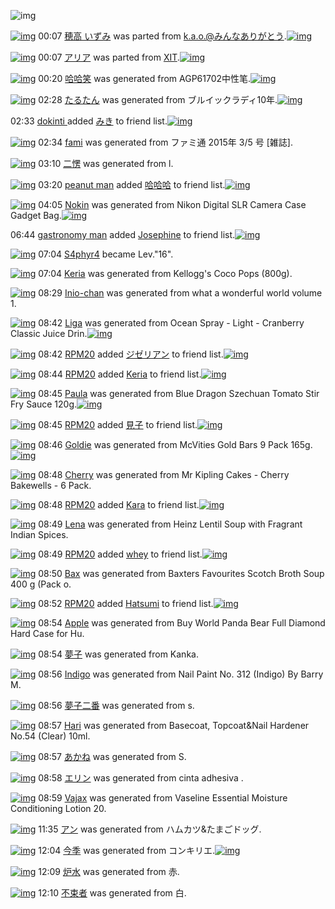 ![img](http://gdrive-cdn.herokuapp.com/537b65a5bc09f0000721dda7/512px-barcode.png)

[![img](http://www.deviantsart.com/20q0orp.png)](http://www.barcodekanojo.com/kanojo/2529717/%E7%A9%82%E9%AB%98%20%E3%81%84%E3%81%9A%E3%81%BF) 00:07 [穂高 いずみ](http://www.barcodekanojo.com/kanojo/2529717/%E7%A9%82%E9%AB%98%20%E3%81%84%E3%81%9A%E3%81%BF) was parted from [k.a.o.@みんなありがとう](http://www.barcodekanojo.com/kanojo/2529717/%E7%A9%82%E9%AB%98%20%E3%81%84%E3%81%9A%E3%81%BF).[![img](http://www.deviantsart.com/1ne7497.jpeg)](http://www.barcodekanojo.com/user/30944/k.a.o.%40%E3%81%BF%E3%82%93%E3%81%AA%E3%81%82%E3%82%8A%E3%81%8C%E3%81%A8%E3%81%86) 

[![img](http://www.deviantsart.com/2qp80ua.png)](http://www.barcodekanojo.com/kanojo/48439/%E3%82%A2%E3%83%AA%E3%82%A2) 00:07 [アリア](http://www.barcodekanojo.com/kanojo/48439/%E3%82%A2%E3%83%AA%E3%82%A2) was parted from [XIT](http://www.barcodekanojo.com/kanojo/48439/%E3%82%A2%E3%83%AA%E3%82%A2).[![img](http://www.deviantsart.com/815jg6.jpeg)](http://www.barcodekanojo.com/user/209348/XIT) 

[![img](http://www.deviantsart.com/1m3mtgd.png)](http://www.barcodekanojo.com/kanojo/3192891/%E5%93%88%E5%93%88%E7%AC%91) 00:20 [哈哈笑](http://www.barcodekanojo.com/kanojo/3192891/%E5%93%88%E5%93%88%E7%AC%91) was generated from AGP61702中性笔.[![img](http://www.deviantsart.com/2ml430c.jpeg)](http://www.barcodekanojo.com/product_images/barcode/3162216/1317286922/%E7%AC%94.jpg) 

[![img](http://www.deviantsart.com/6jh32c.png)](http://www.barcodekanojo.com/kanojo/3192892/%E3%81%9F%E3%82%8B%E3%81%9F%E3%82%93) 02:28 [たるたん](http://www.barcodekanojo.com/kanojo/3192892/%E3%81%9F%E3%82%8B%E3%81%9F%E3%82%93) was generated from ブルイックラディ10年.[![img](http://www.deviantsart.com/rjh4h7.jpeg)](http://www.barcodekanojo.com/product_images/barcode/6018435/1424539656/%E3%83%96%E3%83%AB%E3%82%A4%E3%83%83%E3%82%AF%E3%83%A9%E3%83%87%E3%82%A310%E5%B9%B4.jpg) 

02:33 [dokinti ](http://www.barcodekanojo.com/user/500270/dokinti%20) added [みき](http://www.barcodekanojo.com/kanojo/2862492/%E3%81%BF%E3%81%8D) to friend list.[![img](http://www.deviantsart.com/17t7qg3.png)](http://www.barcodekanojo.com/kanojo/2862492/%E3%81%BF%E3%81%8D) 

[![img](http://www.deviantsart.com/ulb5fc.png)](http://www.barcodekanojo.com/kanojo/3192893/fami) 02:34 [fami](http://www.barcodekanojo.com/kanojo/3192893/fami) was generated from ファミ通 2015年 3/5 号 [雑誌].

[![img](http://www.deviantsart.com/22dgjop.png)](http://www.barcodekanojo.com/kanojo/3192894/%E4%BA%8C%E6%84%A3) 03:10 [二愣](http://www.barcodekanojo.com/kanojo/3192894/%E4%BA%8C%E6%84%A3) was generated from l.

[![img](http://www.deviantsart.com/39aqnr5.jpeg)](http://www.barcodekanojo.com/user/500272/peanut%20man) 03:20 [peanut man](http://www.barcodekanojo.com/user/500272/peanut%20man) added [哈哈哈](http://www.barcodekanojo.com/kanojo/2846081/%E5%93%88%E5%93%88%E5%93%88) to friend list.[![img](http://www.deviantsart.com/a6suie.png)](http://www.barcodekanojo.com/kanojo/2846081/%E5%93%88%E5%93%88%E5%93%88) 

[![img](http://www.deviantsart.com/1rdnglj.png)](http://www.barcodekanojo.com/kanojo/3192895/Nokin) 04:05 [Nokin](http://www.barcodekanojo.com/kanojo/3192895/Nokin) was generated from Nikon Digital SLR Camera Case Gadget Bag.[![img](http://www.deviantsart.com/5imsta.jpeg)](http://www.barcodekanojo.com/product_images/barcode/6018440/1424545459/50x50xNikon,P20Digital,P20SLR,P20Camera,P20Case,P20Gadget,P20Bag.jpg,qw=88,ah=88.pagespeed.ic.v1tyD0XAD6.jpg) 

06:44 [gastronomy man](http://www.barcodekanojo.com/user/500274/gastronomy%20man) added [Josephine](http://www.barcodekanojo.com/kanojo/2643185/Josephine) to friend list.[![img](http://www.deviantsart.com/ub0ao1.png)](http://www.barcodekanojo.com/kanojo/2643185/Josephine) 

[![img](http://www.deviantsart.com/2ngoqfi.jpeg)](http://www.barcodekanojo.com/user/325957/S4phyr4) 07:04 [S4phyr4](http://www.barcodekanojo.com/user/325957/S4phyr4) became Lev."16".

[![img](http://www.deviantsart.com/s2avfa.png)](http://www.barcodekanojo.com/kanojo/3192896/Keria) 07:04 [Keria](http://www.barcodekanojo.com/kanojo/3192896/Keria) was generated from Kellogg's Coco Pops (800g).

[![img](http://www.deviantsart.com/30murpn.png)](http://www.barcodekanojo.com/kanojo/3192897/Inio-chan) 08:29 [Inio-chan](http://www.barcodekanojo.com/kanojo/3192897/Inio-chan) was generated from what a wonderful world volume 1.

[![img](http://www.deviantsart.com/1r58fo1.png)](http://www.barcodekanojo.com/kanojo/3192898/Liga) 08:42 [Liga](http://www.barcodekanojo.com/kanojo/3192898/Liga) was generated from Ocean Spray - Light - Cranberry Classic Juice Drin.[![img](http://www.deviantsart.com/1r1vc73.jpeg)](http://www.barcodekanojo.com/product_images/barcode/6018444/1424562069/50x50xOcean,P20Spray,P20-,P20Light,P20-,P20Cranberry,P20Classic,P20Juice,P20Drin.jpg,qw=88,ah=88.pagespeed.ic.3uejv5J7vu.jpg) 

[![img](http://www.deviantsart.com/1m0o1ih.jpeg)](http://www.barcodekanojo.com/user/397515/RPM20) 08:42 [RPM20](http://www.barcodekanojo.com/user/397515/RPM20) added [ジゼリアン](http://www.barcodekanojo.com/kanojo/732099/%E3%82%B8%E3%82%BC%E3%83%AA%E3%82%A2%E3%83%B3) to friend list.[![img](http://www.deviantsart.com/13gegie.png)](http://www.barcodekanojo.com/kanojo/732099/%E3%82%B8%E3%82%BC%E3%83%AA%E3%82%A2%E3%83%B3) 

[![img](http://www.deviantsart.com/1m0o1ih.jpeg)](http://www.barcodekanojo.com/user/397515/RPM20) 08:44 [RPM20](http://www.barcodekanojo.com/user/397515/RPM20) added [Keria](http://www.barcodekanojo.com/kanojo/3192896/Keria) to friend list.[![img](http://www.deviantsart.com/s2avfa.png)](http://www.barcodekanojo.com/kanojo/3192896/Keria) 

[![img](http://www.deviantsart.com/2vjtarm.png)](http://www.barcodekanojo.com/kanojo/3192899/Paula) 08:45 [Paula](http://www.barcodekanojo.com/kanojo/3192899/Paula) was generated from Blue Dragon Szechuan Tomato Stir Fry Sauce 120g.[![img](http://www.deviantsart.com/1fr2a1m.jpeg)](http://www.barcodekanojo.com/product_images/barcode/6018447/1424562283/50x50xBlue,P20Dragon,P20Szechuan,P20Tomato,P20Stir,P20Fry,P20Sauce,P20120g.jpg,qw=88,ah=88.pagespeed.ic.pLQ933VmLV.jpg) 

[![img](http://www.deviantsart.com/1m0o1ih.jpeg)](http://www.barcodekanojo.com/user/397515/RPM20) 08:45 [RPM20](http://www.barcodekanojo.com/user/397515/RPM20) added [見子](http://www.barcodekanojo.com/kanojo/2460508/%E8%A6%8B%E5%AD%90) to friend list.[![img](http://www.deviantsart.com/8288h0.png)](http://www.barcodekanojo.com/kanojo/2460508/%E8%A6%8B%E5%AD%90) 

[![img](http://www.deviantsart.com/3cplbgl.png)](http://www.barcodekanojo.com/kanojo/3192900/Goldie) 08:46 [Goldie](http://www.barcodekanojo.com/kanojo/3192900/Goldie) was generated from McVities Gold Bars 9 Pack 165g.[![img](http://www.deviantsart.com/2ifkjfl.jpeg)](http://www.barcodekanojo.com/product_images/barcode/3204222/1318340552/gold%20biscuits%20.jpg) 

[![img](http://www.deviantsart.com/3usi1bk.png)](http://www.barcodekanojo.com/kanojo/3192901/Cherry) 08:48 [Cherry](http://www.barcodekanojo.com/kanojo/3192901/Cherry) was generated from Mr Kipling Cakes - Cherry Bakewells - 6 Pack.

[![img](http://www.deviantsart.com/1m0o1ih.jpeg)](http://www.barcodekanojo.com/user/397515/RPM20) 08:48 [RPM20](http://www.barcodekanojo.com/user/397515/RPM20) added [Kara](http://www.barcodekanojo.com/kanojo/2511844/Kara) to friend list.[![img](http://www.deviantsart.com/14bf4gt.png)](http://www.barcodekanojo.com/kanojo/2511844/Kara) 

[![img](http://www.deviantsart.com/1q59do2.png)](http://www.barcodekanojo.com/kanojo/3192902/Lena) 08:49 [Lena](http://www.barcodekanojo.com/kanojo/3192902/Lena) was generated from Heinz Lentil Soup with Fragrant Indian Spices.

[![img](http://www.deviantsart.com/1m0o1ih.jpeg)](http://www.barcodekanojo.com/user/397515/RPM20) 08:49 [RPM20](http://www.barcodekanojo.com/user/397515/RPM20) added [whey](http://www.barcodekanojo.com/kanojo/2429097/whey) to friend list.[![img](http://www.deviantsart.com/3oeje0c.png)](http://www.barcodekanojo.com/kanojo/2429097/whey) 

[![img](http://www.deviantsart.com/1t2c6eq.png)](http://www.barcodekanojo.com/kanojo/3192903/Bax) 08:50 [Bax](http://www.barcodekanojo.com/kanojo/3192903/Bax) was generated from Baxters Favourites Scotch Broth Soup 400 g (Pack o.

[![img](http://www.deviantsart.com/1m0o1ih.jpeg)](http://www.barcodekanojo.com/user/397515/RPM20) 08:52 [RPM20](http://www.barcodekanojo.com/user/397515/RPM20) added [Hatsumi](http://www.barcodekanojo.com/kanojo/2888724/Hatsumi) to friend list.[![img](http://www.deviantsart.com/13dqrbc.png)](http://www.barcodekanojo.com/kanojo/2888724/Hatsumi) 

[![img](http://www.deviantsart.com/12qjuij.png)](http://www.barcodekanojo.com/kanojo/3192904/Apple) 08:54 [Apple](http://www.barcodekanojo.com/kanojo/3192904/Apple) was generated from Buy World Panda Bear Full Diamond Hard Case for Hu.

[![img](http://www.deviantsart.com/3lg9e3r.png)](http://www.barcodekanojo.com/kanojo/3192905/%E5%A4%A2%E5%AD%90) 08:54 [夢子](http://www.barcodekanojo.com/kanojo/3192905/%E5%A4%A2%E5%AD%90) was generated from Kanka.

[![img](http://www.deviantsart.com/3oklea1.png)](http://www.barcodekanojo.com/kanojo/3192906/Indigo) 08:56 [Indigo](http://www.barcodekanojo.com/kanojo/3192906/Indigo) was generated from Nail Paint No. 312 (Indigo) By Barry M.

[![img](http://www.deviantsart.com/1oub57d.png)](http://www.barcodekanojo.com/kanojo/3192907/%E5%A4%A2%E5%AD%90%E4%BA%8C%E7%95%AA) 08:56 [夢子二番](http://www.barcodekanojo.com/kanojo/3192907/%E5%A4%A2%E5%AD%90%E4%BA%8C%E7%95%AA) was generated from s.

[![img](http://www.deviantsart.com/puig28.png)](http://www.barcodekanojo.com/kanojo/3192908/Hari) 08:57 [Hari](http://www.barcodekanojo.com/kanojo/3192908/Hari) was generated from Basecoat, Topcoat&amp;Nail Hardener No.54 (Clear) 10ml.

[![img](http://www.deviantsart.com/ffrc2r.png)](http://www.barcodekanojo.com/kanojo/3192909/%E3%81%82%E3%81%8B%E3%81%AD) 08:57 [あかね](http://www.barcodekanojo.com/kanojo/3192909/%E3%81%82%E3%81%8B%E3%81%AD) was generated from S.

[![img](http://www.deviantsart.com/136fm2n.png)](http://www.barcodekanojo.com/kanojo/3192910/%E3%82%A8%E3%83%AA%E3%83%B3) 08:58 [エリン](http://www.barcodekanojo.com/kanojo/3192910/%E3%82%A8%E3%83%AA%E3%83%B3) was generated from cinta adhesiva .

[![img](http://www.deviantsart.com/g3qfm4.png)](http://www.barcodekanojo.com/kanojo/3192911/Vajax) 08:59 [Vajax](http://www.barcodekanojo.com/kanojo/3192911/Vajax) was generated from Vaseline Essential Moisture Conditioning Lotion 20.

[![img](http://www.deviantsart.com/19nchbm.png)](http://www.barcodekanojo.com/kanojo/3192912/%E3%82%A2%E3%83%B3) 11:35 [アン](http://www.barcodekanojo.com/kanojo/3192912/%E3%82%A2%E3%83%B3) was generated from ハムカツ&amp;たまごドッグ.

[![img](http://www.deviantsart.com/3ahkvoq.png)](http://www.barcodekanojo.com/kanojo/3192913/%E4%BB%8A%E5%AD%A3) 12:04 [今季](http://www.barcodekanojo.com/kanojo/3192913/%E4%BB%8A%E5%AD%A3) was generated from コンキリエ.[![img](http://www.deviantsart.com/3a8iam0.jpeg)](http://www.barcodekanojo.com/product_images/barcode/4204915/1346862790/%E3%82%B3%E3%83%B3%E3%82%AD%E3%83%AA%E3%82%A8.jpg) 

[![img](http://www.deviantsart.com/2skknja.png)](http://www.barcodekanojo.com/kanojo/3192914/%E7%82%89%E6%B0%B4) 12:09 [炉水](http://www.barcodekanojo.com/kanojo/3192914/%E7%82%89%E6%B0%B4) was generated from 赤.

[![img](http://www.deviantsart.com/v4dn5e.png)](http://www.barcodekanojo.com/kanojo/3192915/%E4%B8%8D%E6%9D%9F%E8%80%85) 12:10 [不束者](http://www.barcodekanojo.com/kanojo/3192915/%E4%B8%8D%E6%9D%9F%E8%80%85) was generated from 白.

